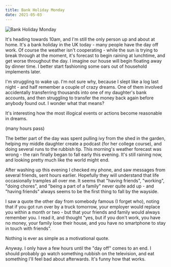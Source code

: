 ```yaml
---
title: Bank Holiday Monday
date: 2021-05-03
---
```


![Bank Holiday Monday](https://source.unsplash.com/9ZQzrLWV52M/1600x900)


It's heading towards 10am, and I'm still the only person up and about at home. It's a bank holiday in the UK today - many people have the day off work. Of course the weather isn't cooperating - while the sun is trying to break through at the moment, it's forecast to begin raining at lunchtime, and get worse throughout the day. I imagine our house will begin floating away by dinner time. I better start fashioning some oars out of household implements later.


I'm struggling to wake up. I'm not sure why, because I slept like a log last night - and half remember a couple of crazy dreams. One of them involved accidentally transferring thousands into one of my daughter's bank accounts, and then struggling to transfer the money back again before anybody found out. I wonder what that means?


It's interesting how the most illogical events or actions become reasonable in dreams.


(many hours pass)


The better part of the day was spent pulling ivy from the shed in the garden, helping my middle daughter create a podcast (for her college course), and doing several runs to the rubbish tip. This morning's weather forecast was wrong - the rain finally began to fall early this evening. It's still raining now, and looking pretty much like the world might end.


After washing up this evening I checked my phone, and saw messages from several friends, sent hours earlier. Hopefully they will understand that life occasionally tramples all over me. It seems that "having friends", "working", "doing chores", and "being a part of a family" never quite add up - and "having friends" always seems to be the first thing to fall by the wayside.


I saw a quote the other day from somebody famous (I forget who), noting that if you got run over by a truck tomorrow, your employer would replace you within a month or two - but that your friends and family would always remember you. I read it, and thought "yes, but if you don't work, you have no money, your family lose their house, and you have no smartphone to stay in touch with friends".


Nothing is ever as simple as a motivational quote.


Anyway. I only have a few hours until the "day off" comes to an end. I should probably go watch something rubbish on the television, and eat something I'll feel bad about afterwards. It's funny how that works.


